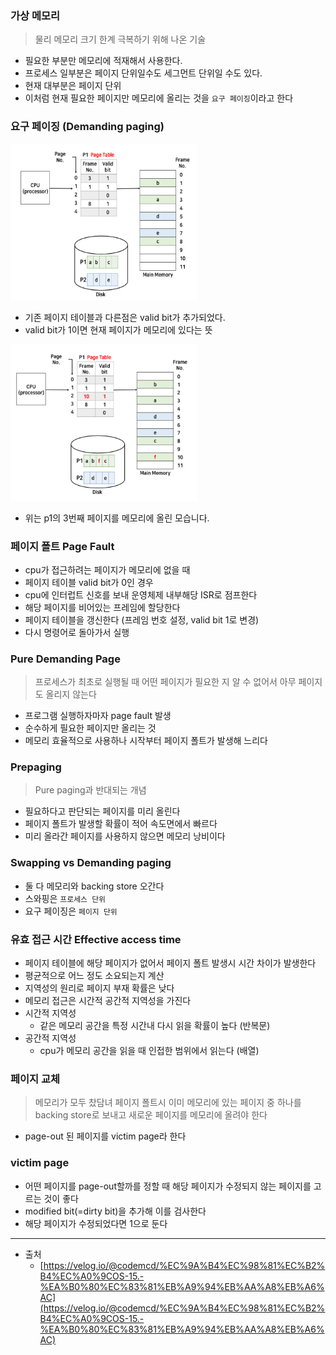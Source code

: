 ### 가상 메모리

> 물리 메모리 크기 한계 극복하기 위해 나온 기술

- 필요한 부분만 메모리에 적재해서 사용한다.
- 프로세스 일부분은 페이지 단위일수도 세그먼트 단위일 수도 있다.
- 현재 대부분은 페이지 단위
- 이처럼 현재 필요한 페이지만 메모리에 올리는 것을 `요구 페이징`이라고 한다

### 요구 페이징 (Demanding paging)

<img width="300px" height="250px" src="./images/page_table.png">

- 기존 페이지 테이블과 다른점은 valid bit가 추가되었다.
- valid bit가 1이면 현재 페이지가 메모리에 있다는 뜻

<img width="300px" height="250px" src="./images/on_demanding.png">

- 위는 p1의 3번째 페이지를 메모리에 올린 모습니다.

### 페이지 폴트 Page Fault

- cpu가 접근하려는 페이지가 메모리에 없을 때
- 페이지 테이블 valid bit가 0인 경우
- cpu에 인터럽트 신호를 보내 운영체제 내부해당 ISR로 점프한다
- 해당 페이지를 비어있는 프레임에 할당한다
- 페이지 테이블을 갱신한다 (프레임 번호 설정, valid bit 1로 변경)
- 다시 명령어로 돌아가서 실행

### Pure Demanding Page

> 프로세스가 최초로 실행될 때 어떤 페이지가 필요한 지 알 수 없어서 아무 페이지도 올리지 않는다

- 프로그램 실행하자마자 page fault 발생
- 순수하게 필요한 페이지만 올리는 것
- 메모리 효율적으로 사용하나 시작부터 페이지 폴트가 발생해 느리다

### Prepaging

> Pure paging과 반대되는 개념

- 필요하다고 판단되는 페이지를 미리 올린다
- 페이지 폴트가 발생할 확률이 적어 속도면에서 빠르다
- 미리 올라간 페이지를 사용하지 않으면 메모리 낭비이다

### Swapping vs Demanding paging

- 둘 다 메모리와 backing store 오간다
- 스와핑은 `프로세스 단위`
- 요구 페이징은 `페이지 단위`

### 유효 접근 시간 Effective access time

- 페이지 테이블에 해당 페이지가 없어서 페이지 폴트 발생시 시간 차이가 발생한다
- 평균적으로 어느 정도 소요되는지 계산
- 지역성의 원리로 페이지 부재 확률은 낮다
- 메모리 접근은 시간적 공간적 지역성을 가진다
- 시간적 지역성
  - 같은 메모리 공간을 특정 시간내 다시 읽을 확률이 높다 (반복문)
- 공간적 지역성
  - cpu가 메모리 공간을 읽을 때 인접한 범위에서 읽는다 (배열)

### 페이지 교체

> 메모리가 모두 찼담녀 페이지 폴트시 이미 메모리에 있는 페이지 중 하나를 backing store로 보내고 새로운 페이지를 메모리에 올려야 한다

- page-out 된 페이지를 victim page라 한다

### victim page

- 어떤 페이지를 page-out할까를 정할 때 해당 페이지가 수정되지 않는 페이지를 고르는 것이 좋다
- modified bit(=dirty bit)을 추가해 이를 검사한다
- 해당 페이지가 수정되었다면 1으로 둔다

---

- 출처
  - [https://velog.io/@codemcd/%EC%9A%B4%EC%98%81%EC%B2%B4%EC%A0%9COS-15.-%EA%B0%80%EC%83%81%EB%A9%94%EB%AA%A8%EB%A6%AC](https://velog.io/@codemcd/%EC%9A%B4%EC%98%81%EC%B2%B4%EC%A0%9COS-15.-%EA%B0%80%EC%83%81%EB%A9%94%EB%AA%A8%EB%A6%AC)
